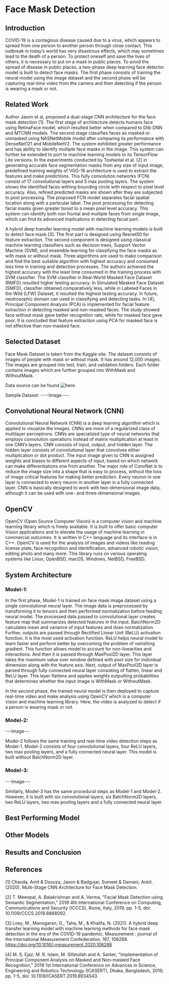 # Face Mask Detection

## Introduction

COVID-19 is a contagious disease caused due to a virus, which appears to spread from one person to another person through close contact. This outbreak in today’s world has very disastrous effects, which may sometimes lead to the death of a person. To protect oneself and save the lives of others, it is necessary to put on a mask in public places. To avoid the spread of disease in public places, a two-phase deep learning face detector model is built to detect face masks. The first phase consists of training the neural model using the image dataset and the second phase will be capturing real-time video from the camera and then detecting if the person is wearing a mask or not. 	

## Related Work

Author Jason et al, proposed a dual-stage CNN architecture for the face mask detection [1].  The first stage of architecture detects humans face using RetinaFace model, which resulted better when compared to Dlib DNN and MTCNN models. The second stage classifies faces as masked or unmasked using NASNetMobile model after comparing its performance with DenseNet121 and MobileNetV2. The system exhibited greater performance and has ability to identify multiple face masks in the image. This system can further be extended to port to machine learning models to its TensorFlow Lite versions. In the experiments conducted by Toshanlal et al. [2] in generating accurate face segmentation masks from any size of input image, predefined training weights of VGG-16 architecture is used to extract the features and make predictions. This fully convolution networks (FCN) consist of 17 convolutional layers and 5 max pooling layers. The system shows the identified faces withing bounding circle with respect to pixel level accuracy. Also, refined predicted masks are shown after they are subjected to post processing. The proposed FCN model separates facial spatial location along with a particular label. The post processing for detecting facial masks given greater boost to a mean pixel level accuracy. This system can identify both non frontal and multiple faces from single image, which can find its advanced implications in detecting facial part. 

A hybrid deep transfer learning model with machine learning models is built to detect face mask [3]. The first part is designed using Resnet50 for feature extraction. The second component is designed using classical machine learning classifiers such as decision trees, Support Vector Machine (SVM), and ensemble learning for classifying the face masks as with mask or without mask. Three algorithms are used to make comparison and find the best suitable algorithm with highest accuracy and consumed less time in training and detection processes. The authors achieved the highest accuracy with the least time consumed in the training process with SVM classifier. The SVM classifier in Real-World Masked Face Dataset (RMFD) resulted higher testing accuracy. In Simulated Masked Face Dataset (SMFD), classifier obtained comparatively less, while in Labeled Faces in the Wild (LFW) Dataset, it resulted the highest testing accuracy. In future, neutrosophic domain can used in classifying and detecting tasks. In [4], Principal Component Analysis (PCA) is implemented for facial feature extraction in detecting masked and non-masked faces. The study showed face without mask gave better recognition rate, while for masked face gave poor. It is concluded that feature extraction using PCA for masked face is not effective than non-masked face.

## Selected Dataset

Face Mask Dataset is taken from the Kaggle site. The dataset consists of images of people with mask or without mask. It has around 12,000 images. The images are grouped into test, train, and validation folders. Each folder contains images which are further grouped into WithMask and WithoutMask.

Data source can be found ![**here**.](https://www.kaggle.com/ashishjangra27/face-mask-12k-images-dataset)

Sample Dataset: 
----Image----
## Convolutional Neural Network (CNN)

Convolutional Neural Network (CNN) is a deep learning algorithm which is applied to visualize the images. CNNs are more of a regularized class of multilayer perceptrons. CNNs are specialized type of neural networks that employs convolution operations instead of matrix multiplication at least in one CNN’s layers. CNN consists of input, output, and hidden layer. The hidden layer consists of convolutional layer that convolves either multiplication or dot product. The input image given to CNN is assigned weights and biases to different aspects of input, based on which network can make differentiations one from another. The major role of ConvNet is to reduce the image size into a shape that is easy to process, without the loss of image critical features for making better prediction. Every neuron in one layer is connected to every neuron in another layer in a fully connected layer. CNN is basically designed to work with two-dimensional image data, although it can be used with one- and three-dimensional images.

## OpenCV

OpenCV (Open Source Computer Vision) is a computer vision and machine learning library which is freely available. It is built to offer basic computer Vision applications and to elevate the usage of machine learning in commercial outcomes. It is written in C++ language and its interface is in C++. OpenCV is used for the analysis of images and videos like reading license plate, face recognition and identification, advanced robotic vision, editing photo and many more. This library runs on various operating systems like Linux, OpenBSD, macOS, Windows, NetBSD, FreeBSD.

## System Architecture

### Model-1:



In the first phase, Model-1 is trained on face mask image dataset using a single convolutional neural layer. The image data is preprocessed by transforming it to tensors and then performed normalization before feeding neural model. The processed data passed to convolutional layer creates feature map that summarizes detected features in the input. BatchNorm2D calculates mean and variance of input features and does normalization. Further, outputs are passed through Rectified Linear Unit (ReLU) activation function. It is the most used activation function. ReLU helps neural model to learn faster and perform better by overcoming the problem of vanishing gradient. This function allows model to account for non-linearities and interactions. And then it is passed through MaxPool2D layer. This layer takes the maximum value over window defined with pool size for individual dimension along with the feature axis. Next, output of MaxPool2D layer is parsed through fully connected neural layer consisting of flatten, linear and ReLU layer. This layer flattens and applies weights outputting probabilities that determines whether the input image is WithMask or WithoutMask. 

In the second phase, the trained neural model is then deployed to capture real-time video and make analysis using OpenCV which is a computer vision and machine learning library. Here, the video is analyzed to detect if a person is wearing mask or not.

### Model-2:

---Image---

Model-2 follows the same training and real-time video detection steps as Model-1. Model-2 consists of four convolutional layers, four ReLU layers, two max pooling layers, and a fully connected neural layer. This model is built without BatchNorm2D layer.

### Model-3:

---Image---

Similarly, Model-3 has the same procedural steps as Model-1 and Model-2. However, it is built with six convolutional layers, six BatchNorm2D layers, two ReLU layers, two max pooling layers and a fully connected neural layer.

## Best Performing Model

## Other Models

## Results and Conclusion

## References

[1] Chavda, Amit & Dsouza, Jason & Badgujar, Sumeet & Damani, Ankit. (2020). Multi-Stage CNN Architecture for Face Mask Detection.

[2] T. Meenpal, A. Balakrishnan and A. Verma, "Facial Mask Detection using Semantic Segmentation," 2019 4th International Conference on Computing, Communications and Security (ICCCS), Rome, Italy, 2019, pp. 1-5, doi: 10.1109/CCCS.2019.8888092.

[3] Loey, M., Manogaran, G., Taha, M., & Khalifa, N. (2021). A hybrid deep transfer learning model with machine learning methods for face mask detection in the era of the COVID-19 pandemic. Measurement : journal of the International Measurement Confederation, 167, 108288. https://doi.org/10.1016/j.measurement.2020.108288

[4] M. S. Ejaz, M. R. Islam, M. Sifatullah and A. Sarker, "Implementation of Principal Component Analysis on Masked and Non-masked Face Recognition," 2019 1st International Conference on Advances in Science, Engineering and Robotics Technology (ICASERT), Dhaka, Bangladesh, 2019, pp. 1-5, doi: 10.1109/ICASERT.2019.8934543.
